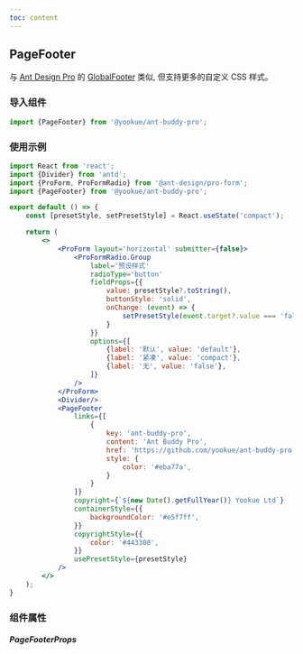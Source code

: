 ```yaml
---
toc: content
---
```


## PageFooter

与 [Ant Design Pro](https://pro.ant.design/) 的 [GlobalFooter](https://github.com/ant-design/pro-components/blob/v1/packages/layout/src/components/GlobalFooter/index.tsx) 类似, 但支持更多的自定义 CSS 样式。

### 导入组件

```jsx | pure
import {PageFooter} from '@yookue/ant-buddy-pro';
```

### 使用示例

```jsx
import React from 'react';
import {Divider} from 'antd';
import {ProForm, ProFormRadio} from '@ant-design/pro-form';
import {PageFooter} from '@yookue/ant-buddy-pro';

export default () => {
    const [presetStyle, setPresetStyle] = React.useState('compact');

    return (
        <>
            <ProForm layout='horizontal' submitter={false}>
                <ProFormRadio.Group
                    label='预设样式'
                    radioType='button'
                    fieldProps={{
                        value: presetStyle?.toString(),
                        buttonStyle: 'solid',
                        onChange: (event) => {
                            setPresetStyle(event.target?.value === 'false' ? false : event.target?.value);
                        }
                    }}
                    options={[
                        {label: '默认', value: 'default'},
                        {label: '紧凑', value: 'compact'},
                        {label: '无', value: 'false'},
                    ]}
                />
            </ProForm>
            <Divider/>
            <PageFooter
                links={[
                    {
                        key: 'ant-buddy-pro',
                        content: 'Ant Buddy Pro',
                        href: 'https://github.com/yookue/ant-buddy-pro',
                        style: {
                            color: '#eba77a',
                        }
                    }
                ]}
                copyright={`${new Date().getFullYear()} Yookue Ltd`}
                containerStyle={{
                    backgroundColor: '#e5f7ff',
                }}
                copyrightStyle={{
                    color: '#443300',
                }}
                usePresetStyle={presetStyle}
            />
        </>
    );
}
```

### 组件属性

##### PageFooterProps

<API src="@/layout/PageFooter/index.tsx" hideTitle></API>
